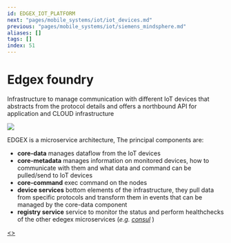 ```yaml
---
id: EDGEX_IOT_PLATFORM
next: "pages/mobile_systems/iot/iot_devices.md"
previous: "pages/mobile_systems/iot/siemens_mindsphere.md"
aliases: []
tags: []
index: 51
---
```


# Edgex foundry

Infrastructure to manage communication with different IoT devices that abstracts from the protocol details and offers a northbound API for application and CLOUD infrastructure

![](assets/mobile_systems/Pasted%20image%2020240613162524.png)

EDGEX is a microservice architecture, The principal components are:

- **core-data** manages dataflow from the IoT devices
- **core-metadata** manages information on monitored devices, how to communicate with them and what data and command can be pulled/send to IoT devices
- **core-command** exec command on the nodes
- **device services** bottom elements of the infrastructure, they pull data from specific protocols and transform them in events that can be managed by the core-data component
- **registry service** service to monitor the status and perform healthchecks of the other edegex microservices (*e.g. [consul](https://www.consul.io/)* )

[<](pages/mobile_systems/iot/siemens_mindsphere.md)[>](pages/mobile_systems/iot/iot_devices.md)
